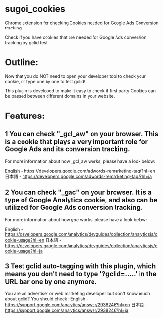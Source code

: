 # sugoi_cookies
Chrome extension for checking Cookies needed for Google Ads Conversion tracking

Check if you have cookies that are needed for Google Ads conversion tracking by gclid test

# Outline:
Now that you do NOT need to open your developer tool to check your cookie, or type one by one to test gclid!

This plugin is developed to make it easy to check if first party Cookies can be passed between different domains in your website.

# Features:
## 1 You can check "_gcl_aw" on your browser. This is a cookie that plays a very important role for Google Ads and its conversion tracking.
For more information about how _gcl_aw works, please have a look below:

English - https://developers.google.com/adwords-remarketing-tag/?hl=en
日本語 - https://developers.google.com/adwords-remarketing-tag/?hl=ja

## 2 You can check "_gac" on your browser. It is a type of Google Analytics cookie, and also can be utilized for Google Ads conversion tracking. 
For more information about how _gac_ works, please have a look below:

English - https://developers.google.com/analytics/devguides/collection/analyticsjs/cookie-usage?hl=en
日本語 -https://developers.google.com/analytics/devguides/collection/analyticsjs/cookie-usage?hl=ja

## 3 Test gclid auto-tagging with this plugin, which means you don't need to type '?gclid=.....' in the URL bar one by one anymore. 
You are an advertiser or web marketing developer but don't know much about gclid? You should check : 
English - https://support.google.com/analytics/answer/2938246?hl=en
日本語 - https://support.google.com/analytics/answer/2938246?hl=ja
